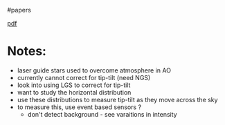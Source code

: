 #papers 

[pdf](file:///Users/u6955379/Documents/PhD/papers/SodiumTTRetrieval_ProjectNarrative.pdf)

# Notes:
- laser guide stars used to overcome atmosphere in AO
- currently cannot correct for tip-tilt (need NGS)
- look into using LGS to correct for tip-tilt
- want to study the horizontal distribution
- use these distributions to measure tip-tilt as they move across the sky
- to measure this, use event based sensors ?
	- don't detect background  - see varaitions in intensity